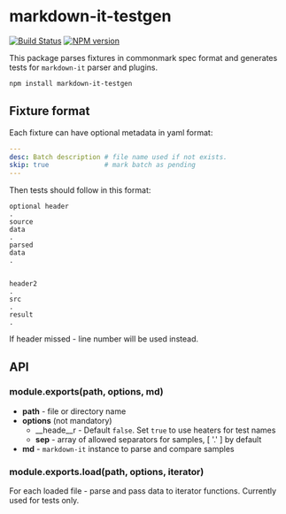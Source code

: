 # markdown-it-testgen

[![Build Status](https://img.shields.io/travis/markdown-it/markdown-it-testgen/master.svg?style=flat)](https://travis-ci.org/markdown-it/markdown-it-testgen)
[![NPM version](https://img.shields.io/npm/v/markdown-it-testgen.svg?style=flat)](https://www.npmjs.org/package/markdown-it-testgen)


This package parses fixtures in commonmark spec format and generates tests for `markdown-it`
parser and plugins.


```bash
npm install markdown-it-testgen
```


## Fixture format

Each fixture can have optional metadata in yaml format:

```yaml
---
desc: Batch description # file name used if not exists.
skip: true              # mark batch as pending
---
```

Then tests should follow in this format:

```
optional header
.
source
data
.
parsed
data
.


header2
.
src
.
result
.
```

If header missed - line number will be used instead.


## API

### module.exports(path, options, md)

- __path__ - file or directory name
- __options__ (not mandatory)
  - __heade__r - Default `false`. Set `true` to use heaters for test names
  - __sep__ - array of allowed separators for samples, [ '.' ] by default
- __md__ - `markdown-it` instance to parse and compare samples

### module.exports.load(path, options, iterator)

For each loaded file - parse and pass data to iterator functions. Currently used for tests only.
